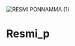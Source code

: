 ![RESMI PONNAMMA (1)](https://github.com/user-attachments/assets/0f09ca68-e37a-4d30-8cce-93a080e78bd4)
# Resmi_p
